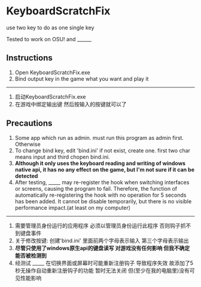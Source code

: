 # KeyboardScratchFix
use two key to do as one single key

Tested to work on OSU! and ______

## Instructions
1. Open KeyboardScratchFix.exe
2. Bind output key in the game what you want and play it
---
1. 启动KeyboardScratchFix.exe
2. 在游戏中绑定输出键 然后按输入的按键就可以了

## Precautions
1. Some app which run as admin. must run this program as admin first. Otherwise
2. To change bind key, edit 'bind.ini' if not exist, create one. first two char means input and third chopen bind.ini.
3. **Although it only uses the keyboard reading and writing of windows native api, it has no any effect on the game, but I'm not sure if it can be detected**
4. After testing, _____ may re-register the hook when switching interfaces or screens, causing the program to fail. Therefore, the function of automatically re-registering the hook with no operation for 5 seconds has been added. It cannot be disable temporarily, but there is no visible performance impact.(at least on my computer)
---
1. 需要管理员身份运行的应用程序 必须以管理员身份运行此程序 否则钩子抓不到键盘事件
2. 关于修改按键: 创建'bind.ini' 里面前两个字母表示输入 第三个字母表示输出
3. **尽管只使用了windows原生api的键盘读写 对游戏没有任何影响 但我不确定能否被检测到**
4. 经测试 _____ 在切换界面或屏幕时可能重新注册钩子 导致程序失效 故添加了5秒无操作自动重新注册钩子的功能 暂时无法关闭 但(至少在我的电脑里)没有可见性能影响
